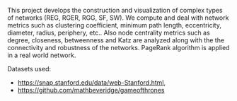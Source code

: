 This project develops the construction and visualization of complex types of networks (REG, RGER, RGG, SF, SW). 
We compute and deal with network metrics such as clustering coefficient, minimum path length, eccentricity, diameter, radius, periphery, etc.. 
Also node centrality metrics such as degree, closeness, betweenness and Katz are analyzed along with the the connectivity and robustness of the networks. 
PageRank algorithm is applied in a real world network. 

Datasets used:
- https://snap.stanford.edu/data/web-Stanford.html,
- https://github.com/mathbeveridge/gameofthrones
